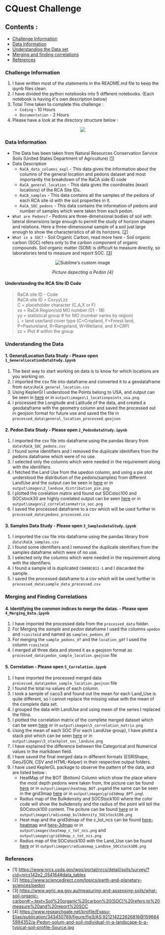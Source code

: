 # CQuest Challenge 

## Contents : 
* [Challenge Information](#challenge-information)
* [Data Information](#data-information)
* [Understanding the Data set](#understanding-the-data)
* [Merging and finding correlations](#merging-and-finding-correlations)
* [References](#references)

### **Challenge Information**

1. I have written most of the statements in the README.md file to keep the ipynb files clean. 
2. I have divided the python notebooks into 5 different notebooks. (Each notebook is having it's own description below)
3. Total Time taken to complete this challenge : 
   * `Coding` - 10 Hours
   * `Documentation` - 2 Hours
4. Please have a look at the directory structure below : 
<p align="center">
  <img src="https://user-images.githubusercontent.com/75158219/131719578-0ef4d531-8635-4b3f-9091-8e3bb4917b89.png"/>
</p> 

### **Data Information**

* The Data has been taken from Natural Resources Conservation Service Soils (United States Department of Agriculture) [[1]](#1)
* Data Description
  * `RaCA_data_columns_expl` - This data gives the information about the columns of the general location and pedons dataset and most importantly the breakdown of the RaCA side ID code
  * `RaCA_general_location` - This data gives the coordinates (exact locations) of the RCA Site IDs. 
  * `RaCA_samples` - This data contains all the samples of the pedons of each RCA site id with the soil properties in it.
  * `RaCA_SOC_pedons` - This data contains the information of pedons and number of samples which were taken from each pedon. 
* `What are Pedons?` - Pedons are three-dimensional bodies of soil with lateral dimensions large enough to permit the study of horizon shapes and relations. Here a three-dimensional sample of a soil just large enough to show the characteristics of all its horizons. [[2]](#2) 
* `What is a SOC?` - Soil Organic Carbon, read more here - Soil organic carbon (SOC) refers only to the carbon component of organic compounds. Soil organic matter (SOM) is difficult to measure directly, so laboratories tend to measure and report SOC. [[3]](#3)
<p align="center">
  <img src="https://user-images.githubusercontent.com/75158219/131504716-c6b425c1-a4d5-45e0-aaed-e0eccaabe252.png" alt="Sublime's custom image"/>
</p>   
<p align='center'>
   <em>Picture depecting a Pedon [4]</em>
</p>
  
#### Understanding the RCA Site ID Code 
 
>RaCA site ID - Code\
>RaCA site ID = CxxyyLzz\
>C = placeholder character (C,A,X or F)\
>xx = RaCA Region/old MO number (01 - 18)\
>yy = statistical group # for MO (number varies by region)\
>L = land use/land cover type (C=Cropland, F=Forest land, P=Pastureland, R=Rangeland, W=Wetland, and X=CRP)\
>zz = Plot # within the group

### **Understanding the Data**

#### 1. GeneralLocation Data Study - Please open `1_GeneralLocationDataStudy.ipynb`

1. The best way to start working on data is to know for which locations are you working on. 
2. I imported the csv file into dataframe and converted it to a geodataframe from `data\RaCA_general_location.csv`
3. Using KeplerGl I understood the Points belong to USA, and output can be seen in [here](https://user-images.githubusercontent.com/75158219/131683244-dbadc435-0a8b-456e-bc0a-4cb63201e3fa.png) or in `output\images\1_locationpoints_usa.png`.
4. I processed the Longitude and Latitude of the data, and created a geodataframe with the geometry column and saved the processed out in geojson format for future use and saved the file in `processed_data\general_location_processed.geojson`


#### 2. Pedon Data Study - Please open `2_PedonDataStudy.ipynb`

1. I imported the csv file into dataframe using the pandas library from `data\RaCA_SOC_pedons.csv`
2. I found some identifiers and I removed the duplicate identifiers from the pedons dataframe which were of no use. 
3. I selected only the columns which were needed in the requirement along with the identifiers. 
4. I fetched the Land Use from the upedon column, and using a pie plot understood the distribution of the pedons(samples) from different LandUse and the output can be seen in [here](https://user-images.githubusercontent.com/75158219/131683898-79948414-f380-4db9-b26c-8200686bd474.png) or in `output\images\2_landuse_distribution_pie.png`
5. I plotted the corelation matrix and found out SOCstoc100 and SOCstock30 are highly corelated output can be seen [here](https://user-images.githubusercontent.com/75158219/131683820-3bd82c93-3e6e-4a02-bca2-a18ce7d4514d.png) or in `output\images\2_correlationmatrix_soc.png`
6. I saved the processed dataframe to a csv which will be used further in `processed_data\pedons_processed.csv`


#### 3. Samples Data Study - Please open `3_SamplesDataStudy.ipynb`

1. I imported the csv file into dataframe using the pandas library from `data\RaCA_samples.csv` 
2. I found some identifiers and I removed the duplicate identifiers from the samples dataframe which were of no use.
3. I selected only the columns which were needed in the requirement along with the identifiers. 
4. I found a sample id is duplicated `C0408C011-1` and I discarded the sample. 
5. I saved the processed dataframe to a csv which will be used further in `processed_data\sample_data_processed.csv`

### Merging and Finding Correlations

#### 4. Identifying the common indices to merge the datas. - Please open `4_Merging_Data.ipynb`

1. I have imported the processed data from the `processed_data` folder. 
1. For Merging the _sample_ and _pedon_ dataframe I used the columns `upedon` and `rcasiteid` and named as `samples_pedons_df`
2. For merging the `sample_pedons_df` and the `location_gdf` I used the column `rcasiteid` 
3. I merged all three data and stored it as a geojson format as `processed_data\pedon_sample_location.geojson` file


#### 5. Correlation - Please open `5_Correlation.ipynb`

1. I have imported the processed merged data `processed_data\pedon_sample_location.geojson` file
1. I found the total na values of each column.
2. I took a sample of caco3 and found out the mean for each Land_Use is quite different, so I cannot replace the missing value with the mean of the complete data set.
3. I grouped the data with LandUse and using mean of the series I replaced the fillna.
4. I plotted the correlation matrix of the complete merged dataset which can be seen [here](https://user-images.githubusercontent.com/75158219/131684580-d393a582-958b-43fe-8a85-25fb996f22ec.png) or in `output\images\5_correlation_matrix.png`
5. Using the mean of each SOC (For each LandUse group), I have plottd a stack plot which can be seen [here](https://user-images.githubusercontent.com/75158219/131685104-ffdcdf71-91b9-4a42-ac61-a72058999508.png) or in `output\images\5_stackplot_soc_landuse.png`
6. I have explained the difference between the Categorical and Numerical values in the markdown field. 
7. I have saved the final merged data in different formats (ESRIShape, GeoJSON, CSV and HTML-Kelper) in their respective output folders.
8. I have used KeplerGL package to observe the pattern of the data, and are listed below : 
   * HeatMap of the BOT (Bottom) Column which show the place where the most depth pedons were taken from, the picture can be found [here](https://user-images.githubusercontent.com/75158219/131688808-93ec904e-7b96-472b-8fbe-a08f3f9e1090.png) or in `output\images\heatmap_BOT.png`and the same can be seen in the grid3map [here](https://user-images.githubusercontent.com/75158219/131689654-091723a4-16f5-4f01-a086-6a87ebfc5c8a.png) or in `output\images\grid3dmap_BPT.png`\
   * Radius map of the Bulkdensity and SOCStock100 where the color code will show the bulkdensity and the radius of the point will tell the SOCstock100 content. The pciture can be found [here](https://user-images.githubusercontent.com/75158219/131689073-1a139d3b-7044-41ac-857b-d0c01589463e.png) or in `output\images\radiusmap_bulkdensity_SOCstock100.png`
   * Heat map and the grid3dmap of the c_tot_ncs can be found [here-heatmap](https://user-images.githubusercontent.com/75158219/131690097-c82fbdee-a8a1-45ec-94e5-2b175bc97151.png) and [here-3dmap](https://user-images.githubusercontent.com/75158219/131690561-7c3f719c-7e5a-4018-9660-44e788e62ace.png)
 or in `output\images\heatmap_c_tot_ncs.png` and `output\images\grid3dmap_c_tot_ncs.png`
   * Radius map of the SOCstock100 with the Land_Use can be found [here](https://user-images.githubusercontent.com/75158219/131690698-79fd86a8-59b5-41d7-bb9c-366babac9d94.png) or in `output\images\radiumsmap_LandUse_SOCstock100.png`




### References

* <a id="1">[1]</a> 
https://www.nrcs.usda.gov/wps/portal/nrcs/detail/soils/survey/?cid=nrcs142p2_054164#data_tables
* <a id="2">[2]</a> 
https://www.sciencedirect.com/topics/earth-and-planetary-sciences/pedon
* <a id="3">[3]</a> 
https://www.agric.wa.gov.au/measuring-and-assessing-soils/what-soil-organic-carbon#:~:text=Soil%20organic%20carbon%20(SOC)%20refers,to%20measure%20and%20report%20SOC
* <a id="4">[4]</a> 
https://www.researchgate.net/profile/Eyasu-Elias/publication/343450769/figure/fig3/AS:921214222626816@1596645994352/a-Pedon-solum-and-soil-individual-in-a-landscape-b-a-typical-soil-profile-Source.jpg
